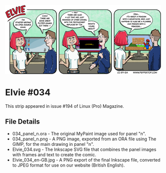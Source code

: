 ![Elvie comic strip #034](Elvie_034_en-GB.jpg)

Elvie #034
==========
This strip appeared in issue #194 of Linux (Pro) Magazine.

File Details
------------
* 034_panel_n.ora     - The original MyPaint image used for panel "n".
* 034_panel_n.png     - A PNG image, exported from an ORA file using The GIMP, for the main drawing in panel "n".
* Elvie_034.svg       - The Inkscape SVG file that combines the panel images with frames and text to create the comic.
* Elvie_034_en-GB.jpg - A PNG export of the final Inkscape file, converted to JPEG format for use on our website (British English).

